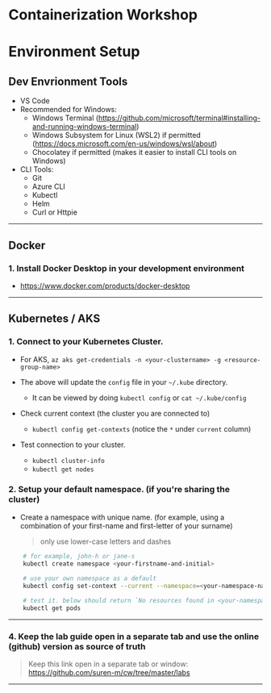 # Containerization Workshop

# Environment Setup

## Dev Envrionment Tools

* VS Code 
* Recommended for Windows:
    *  Windows Terminal (https://github.com/microsoft/terminal#installing-and-running-windows-terminal)
    *  Windows Subsystem for Linux (WSL2) if permitted (https://docs.microsoft.com/en-us/windows/wsl/about)
    *  Chocolatey if permitted (makes it easier to install CLI tools on Windows)
* CLI Tools:
   *  Git
   *  Azure CLI
   *  Kubectl
   *  Helm
   *  Curl or Httpie
---

## Docker

### 1. Install Docker Desktop in your development environment

* https://www.docker.com/products/docker-desktop
---

## Kubernetes / AKS

### 1. Connect to your Kubernetes Cluster.

* For AKS, `az aks get-credentials -n <your-clustername> -g <resource-group-name>`

* The above will update the `config` file in your `~/.kube` directory.

   * It can be viewed by doing `kubectl config` or `cat ~/.kube/config`
   
* Check current context (the cluster you are connected to)

   * `kubectl config get-contexts` (notice the `*` under `current` column)

* Test connection to your cluster.

   * `kubectl cluster-info`
   * `kubectl get nodes`

### 2. Setup your default namespace. (if you're sharing the cluster)

* Create a namespace with unique name. (for example, using a combination of your first-name and first-letter of your surname)

    > only use lower-case letters and dashes

```bash
    # for example, john-h or jane-s
    kubectl create namespace <your-firstname-and-initial> 
    
    # use your own namespace as a default 
    kubectl config set-context --current --namespace=<your-namespace-name>

    # test it. below should return `No resources found in <your-namespace>`
    kubectl get pods
```

----

### 4. Keep the lab guide open in a separate tab and use the online (github) version as source of truth

> Keep this link open in a separate tab or window: https://github.com/suren-m/cw/tree/master/labs

----
